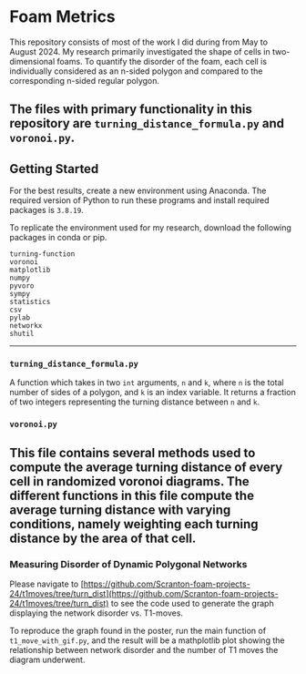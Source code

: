 # Foam Metrics

This repository consists of most of the work I did during from May to August 2024. My research primarily investigated the shape of cells in two-dimensional foams. To quantify the disorder of the foam, each cell is individually considered as an n-sided polygon and compared to the corresponding n-sided regular polygon.

The files with primary functionality in this repository are `turning_distance_formula.py` and `voronoi.py`.
---

## Getting Started
For the best results, create a new environment using Anaconda. The required version of Python to run these programs and install required packages is `3.8.19`.

To replicate the environment used for my research, download the following packages in conda or pip.
```
turning-function
voronoi
matplotlib
numpy
pyvoro
sympy
statistics
csv
pylab
networkx
shutil
```

---

### `turning_distance_formula.py`

A function which takes in two `int` arguments, `n` and `k`, where `n` is the total number of sides of a polygon, and `k` is an index variable. It returns a fraction of two integers representing the turning distance between `n` and `k`.

### `voronoi.py`

This file contains several methods used to compute the average turning distance of every cell in randomized voronoi diagrams. The different functions in this file compute the average turning distance with varying conditions, namely weighting each turning distance by the area of that cell.
---
### Measuring Disorder of Dynamic Polygonal Networks
Please navigate to [https://github.com/Scranton-foam-projects-24/t1moves/tree/turn_dist](https://github.com/Scranton-foam-projects-24/t1moves/tree/turn_dist) to see the code used to generate the graph displaying the network disorder vs. T1-moves.

To reproduce the graph found in the poster, run the main function of `t1_move_with_gif.py`, and the result will be a mathplotlib plot showing the relationship between network disorder and the number of T1 moves the diagram underwent.